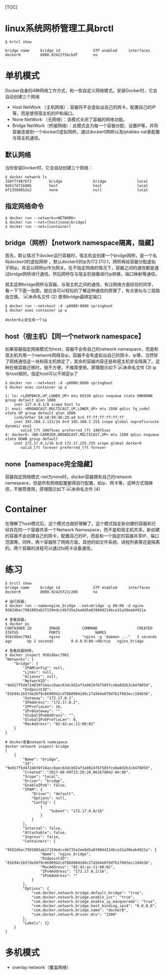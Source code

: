 [TOC]

# linux系统网桥管理工具brctl 
```
$ brtcl show

bridge name     bridge id               STP enabled     interfaces
docker0         8000.02422f5bcbdf       no
```

# 单机模式
Docker自身的4种网络工作方式，和一些自定义网络模式。安装Docker时，它会自动创建三个网络
+ Host NetWork （主机网络）：容器将不会虚拟出自己的网卡，配置自己的IP等，而是使用宿主机的IP和端口。
+ None NetWork （无网络）：该模式关闭了容器的网络功能。
+ Bridge NetWork（桥接网络）：此模式会为每一个容器分配、设置IP等，并将容器连接到一个docker0虚拟网桥，通过docker0网桥以及Iptables nat表配置与宿主机通信。
## 默认网络
当你安装Docker时，它会自动创建三个网络：
```
$ docker network ls
350fff4076f2        bridge              bridge              local
9d41fd71b886        host                host                local
df1350d052e2        none                null                local
```
## 指定网络命令
```
$ docker run --network=<NETWORK>
$ docker run --net=[host|none|bridge]
$ docker run --net=[container]
```
## bridge（网桥）【network namespace隔离，隐藏】
首先，默认情况下docker运行容器时，宿主机会创建一个bridge网桥，是一个名叫docker0的虚拟网桥 ，默认docker0的ip为172.17.0.1，网桥再给容器分配虚拟子网ip，并且以网桥ip作为网关。在不指定网络的情况下，容器之间的通信都是通过bridge网桥进行通信。然后网桥在与宿主机镜像进行ip转换，端口映射等通信。

其实这种bridge网桥与容器，与宿主机之间的通信，有过网络方面经验的同学，看一下下面一张图，就应该可以轻松的了解这种通信的原理了，有点类似与三层路由交换。
![未命名文件 (2)](https://gitee.com/caijingquan/imagebed/raw/master/1602321524_20200102112946027_2077198065.png)
使用bridge最绑定端口
```
$ docker run --net=host -d -p8080:8080 springboot
$ docker exec container ip a

docker0上会生成一个ip
```
## host（宿主机）【同一个network namespace】
如果容器指定网络模式为host，容器不会有自己的network namespace，而是和宿主机共用一个network网络及ip，容器不会有虚拟出自己的网卡、ip等，当然除了网络通信这一块和宿主机绑定了，其余的容器内容还是和宿主机安全隔离了。这种在做容器迁移时，很不方便，不推荐使用。原理图示如下
![未命名文件 (3)](https://gitee.com/caijingquan/imagebed/raw/master/1602321525_20200102113447047_1628707199.png) 
ip与host相同，指定host可以不绑定ip了
```
$ docker run --net=host -d -p8080:8080 springboot
$ docker exec container ip a

1: lo: <LOOPBACK,UP,LOWER_UP> mtu 65536 qdisc noqueue state UNKNOWN group default qlen 1000
    inet 127.0.0.1/8 scope host lo
2: eno1: <BROADCAST,MULTICAST,UP,LOWER_UP> mtu 1500 qdisc fq_codel state UP group default qlen 1000
    link/ether 54:a0:50:d6:28:ad brd ff:ff:ff:ff:ff:ff
    inet 192.168.2.123/24 brd 192.168.2.255 scope global noprefixroute dynamic eno1
       valid_lft 34075sec preferred_lft 34075sec
4: docker0: <NO-CARRIER,BROADCAST,MULTICAST,UP> mtu 1500 qdisc noqueue state DOWN group default
    inet 172.17.0.1/16 brd 172.17.255.255 scope global docker0
       valid_lft forever preferred_lft forever
```
## none【namespace完全隐藏】
容器指定网络模式-net为none时，docker容器拥有自己的network namespace，但是所有网络配置都得自行配置，如ip、网卡等，这种方式很麻烦，不推荐使用，原理图示如下
![未命名文件 (4)](https://gitee.com/caijingquan/imagebed/raw/master/1602321526_20200102113628578_2078458129.png)
# Container
在理解了host模式后，这个模式也就好理解了。这个模式指定新创建的容器和已经存在的一个容器共享一个Network Namespace，而不是和宿主机共享。新创建的容器不会创建自己的网卡，配置自己的IP，而是和一个指定的容器共享IP、端口范围等。同样，两个容器除了网络方面，其他的如文件系统、进程列表等还是隔离的。两个容器的进程可以通过lo网卡设备通信。



# 练习
```
$ brctl show
bridge name     bridge id               STP enabled     interfaces
docker0         8000.02425f21c208       no

# 运行容器;
$ docker run --name=nginx_bridge --net=bridge -p 80:80 -d nginx
9582dbec7981085ab1f159edcc4bf35e2ee8d5a03984d214bce32a30eab4921a

# 查看容器;
$ docker ps
CONTAINER ID        IMAGE          COMMAND                  CREATED             STATUS              PORTS                NAMES
9582dbec7981        nginx          "nginx -g 'daemon ..."   3 seconds ago       Up 2 seconds        0.0.0.0:80->80/tcp   nginx_bridge

# 查看容器网络;
$ docker inspect 9582dbec7981
"Networks": {
    "bridge": {
        "IPAMConfig": null,
        "Links": null,
        "Aliases": null,
        "NetworkID": "9e017f5d4724039f24acc8aec634c8d2af3a9024f67585fce0a0d2b3cb470059",
        "EndpointID": "81b94c1b57de26f9c6690942cd78689041d6c27a564e079d7b1f603ecc104b3b",
        "Gateway": "172.17.0.1",
        "IPAddress": "172.17.0.2",
        "IPPrefixLen": 16,
        "IPv6Gateway": "",
        "GlobalIPv6Address": "",
        "GlobalIPv6PrefixLen": 0,
        "MacAddress": "02:42:ac:11:00:02"
    }
}

# docker查看network namespace
docker network inspect bridge
[
    {
        "Name": "bridge",
        "Id": "9e017f5d4724039f24acc8aec634c8d2af3a9024f67585fce0a0d2b3cb470059",
        "Created": "2017-08-09T23:20:28.061678042-04:00",
        "Scope": "local",
        "Driver": "bridge",
        "EnableIPv6": false,
        "IPAM": {
            "Driver": "default",
            "Options": null,
            "Config": [
                {
                    "Subnet": "172.17.0.0/16"
                }
            ]
        },
        "Internal": false,
        "Attachable": false,
        "Ingress": false,
        "Containers": {
            "9582dbec7981085ab1f159edcc4bf35e2ee8d5a03984d214bce32a30eab4921a": {
                "Name": "nginx_bridge",
                "EndpointID": "81b94c1b57de26f9c6690942cd78689041d6c27a564e079d7b1f603ecc104b3b",
                "MacAddress": "02:42:ac:11:00:02",
                "IPv4Address": "172.17.0.2/16",
                "IPv6Address": ""
            }
        },
        "Options": {
            "com.docker.network.bridge.default_bridge": "true",
            "com.docker.network.bridge.enable_icc": "true",
            "com.docker.network.bridge.enable_ip_masquerade": "true",
            "com.docker.network.bridge.host_binding_ipv4": "0.0.0.0",
            "com.docker.network.bridge.name": "docker0",
            "com.docker.network.driver.mtu": "1500"
        },
        "Labels": {}
    }
]
```

# 多机模式
+ overlay network（覆盖网络）